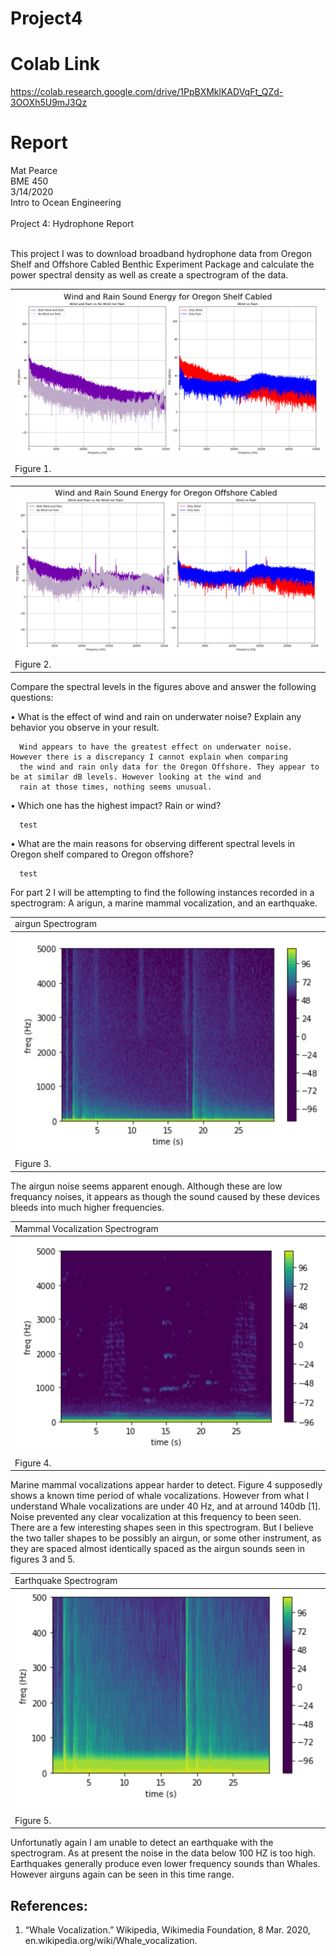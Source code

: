 # Project4

# Colab Link
https://colab.research.google.com/drive/1PpBXMklKADVqFt_QZd-3OOXh5U9mJ3Qz
# Report
Mat Pearce<br>
BME 450<br>
3/14/2020<br>
Intro to Ocean Engineering<br>
<br>
Project 4: Hydrophone Report<br>
<br>
<p>
This project I was to download broadband hydrophone data from Oregon Shelf and Offshore Cabled Benthic Experiment Package and calculate the power spectral density as well as create a spectrogram of the data.
</p>

<table style="width:100%">
  <tr>
    <th><img alt="Aug 24th?" src=images/fig1.PNG><br></th>
  </tr>
  <tr>
    <td>Figure 1.</td>
  </tr>
</table>



<table style="width:100%">
  <tr>
    <th><img alt="Aug 24th?" src=images/fig2.PNG><br></th>
  </tr>
  <tr>
    <td>Figure 2.</td>
  </tr>
</table>

<p>
Compare the spectral levels in the figures above and answer the  following questions:
</p>

• What is the effect of wind and rain on underwater noise? Explain any behavior you observe in your result.

      Wind appears to have the greatest effect on underwater noise. However there is a discrepancy I cannot explain when comparing
      the wind and rain only data for the Oregon Offshore. They appear to be at similar dB levels. However looking at the wind and
      rain at those times, nothing seems unusual.
      
• Which one has the highest impact? Rain or wind?

      test

• What are the main reasons for observing different spectral levels in Oregon shelf compared to Oregon offshore?

      test


<p>
For part 2 I will be attempting to find the following instances recorded in a spectrogram: A arigun, a marine mammal vocalization, and an earthquake.
</p>


<table style="width:100%">
  <tr>
    <td>airgun Spectrogram</td>
  </tr>
  <tr>
    <th><img alt="Aug 24th?" src=images/fig3.PNG><br></th>
  </tr>
  <tr>
    <td>Figure 3.</td>
  </tr>
</table>

<p>
The airgun noise seems apparent enough. Although these are low frequancy noises, it appears as though the sound caused by these devices bleeds into much higher frequencies.
</p>

<table style="width:100%">
  <tr>
    <td>Mammal Vocalization Spectrogram</td>
  </tr>
  <tr>
    <th><img alt="Aug 24th?" src=images/fig4.PNG><br></th>
  </tr>
  <tr>
    <td>Figure 4.</td>
  </tr>
</table>

<p>
Marine mammal vocalizations appear harder to detect. Figure 4 supposedly shows a known time period of whale vocalizations. However from what I understand Whale vocalizations are under 40 Hz, and at arround 140db [1]. Noise prevented any clear vocalization at this frequency to been seen. There are a few interesting shapes seen in this spectrogram. But I believe the two taller shapes to be possibly an airgun, or some other instrument, as they are spaced almost identically spaced as the airgun sounds seen in figures 3 and 5.
</p>

<table style="width:100%">
  <tr>
    <td>Earthquake Spectrogram</td>
  </tr>
  <tr>
    <th><img alt="Aug 24th?" src=images/fig5.PNG><br></th>
  </tr>
  <tr>
    <td>Figure 5.</td>
  </tr>
</table>
<p>
Unfortunatly again I am unable to detect an earthquake with the spectrogram. As at present the noise in the data below 100 HZ is too high. Earthquakes generally produce even lower frequency sounds than Whales. However airguns again can be seen in this time range.
</p>


## References:
1. “Whale Vocalization.” Wikipedia, Wikimedia Foundation, 8 Mar. 2020, en.wikipedia.org/wiki/Whale_vocalization.
